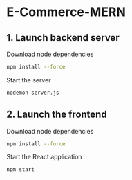 # E-Commerce-MERN

## 1. Launch backend server

Download node dependencies
```bash
npm install --force
```
Start the server
```bash
nodemon server.js
```
## 2. Launch the frontend 

Download node dependencies
```bash
npm install --force
```
Start the React application
```bash
npm start
```
